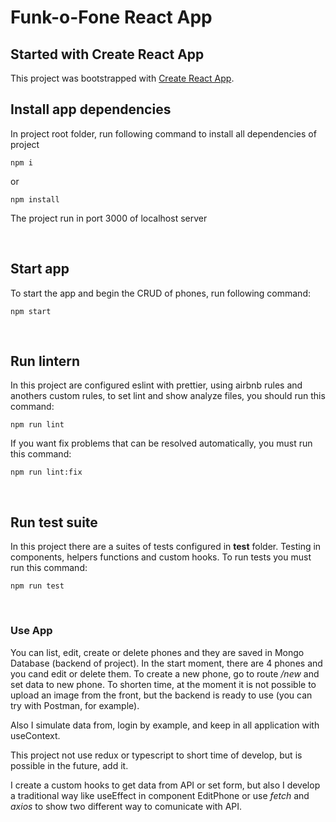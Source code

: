

# Funk-o-Fone React App

## Started with Create React App

This project was bootstrapped with [Create React App](https://github.com/facebook/create-react-app).

## Install app dependencies

In project root folder, run following command to install all dependencies of project

`
npm i
`

or 

`
npm install
`

The project run in port 3000 of localhost server

<br>

## Start app

To start the app and begin the CRUD of phones, run following command:

`
npm start
`

<br>

## Run lintern

In this project are configured eslint with prettier, using airbnb rules and anothers custom rules, to set lint and show analyze files, you should run this command:

`
npm run lint
`

If you want fix problems that can be resolved automatically, you must run this command:

`
npm run lint:fix
`

<br>

## Run test suite

In this project there are a suites of tests configured in **test** folder. Testing in components, helpers functions and custom hooks. To run tests you must run this command:

`
npm run test
`


<br>

### Use App

You can list, edit, create or delete phones and they are saved in Mongo Database (backend of project). In the start moment, there are 4 phones and you cand edit or delete them. To create a new phone, go to route */new* and set data to new phone. To shorten time, at the moment it is not possible to upload an image from the front, but the backend is ready to use (you can try with Postman, for example).

Also I simulate data from, login by example, and keep in all application with useContext. 

This project not use redux or typescript to short time of develop, but is possible in the future, add it. 

I create a custom hooks to get data from API or set form, but also I develop a traditional way like useEffect in component EditPhone or use *fetch* and *axios* to show two different way to comunicate with API. 